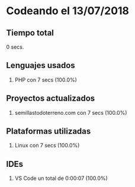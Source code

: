 # Codeando el 13/07/2018

## Tiempo total
0 secs.

## Lenguajes usados
1. PHP con 7 secs (100.0%)

## Proyectos actualizados
1. semillastodoterreno.com con 7 secs (100.0%)

## Plataformas utilizadas
1. Linux con 7 secs (100.0%)

## IDEs
1. VS Code un total de 0:00:07 (100.0%)
